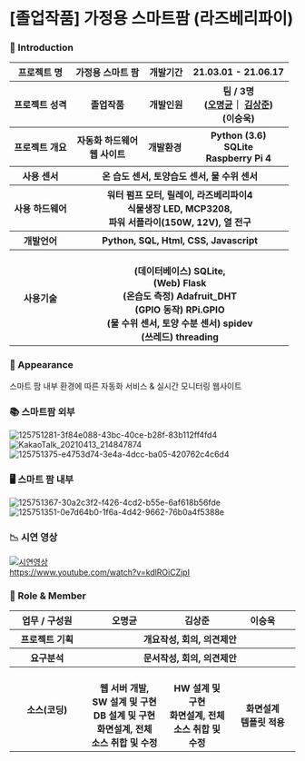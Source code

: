 # [졸업작품] 가정용 스마트팜 (라즈베리파이)



### 👋 Introduction

<table>
    <tr>
        <th>프로젝트 명 </th>
        <th>가정용 스마트 팜</th>
        <th>개발기간</th>
        <th>21.03.01 - 21.06.17</th>
    </tr>
    <tr>
        <th>프로젝트 성격</th>
        <th>졸업작품</th>
        <th>개발인원</th>
        <th>팀 / 3명<br>
          (<a href="https://github.com/ropering">오명균</a>｜
          <a href="https://github.com/SangjunDev">김상준</a>) <br>
          (<a>이승욱</a>)
      </th>
    </tr>
      <tr>
        <th>프로젝트 개요</th>
        <th>자동화 하드웨어 <br> 웹 사이트 </th>
        <th>개발환경&nbsp;</th>
        <th>Python (3.6)  <br> SQLite <br> Raspberry Pi 4 </th>
    </tr>
    <tr>
        <th>사용 센서</th>
        <th colspan="3">온 습도 센서, 토양습도 센서, 물 수위 센서 </th>
    </tr>
    <tr>
        <th>사용 하드웨어</th>
        <th colspan="3">워터 펌프 모터, 릴레이, 라즈베리파이4 <br> 
            식물생장 LED, MCP3208,<br>   
            파워 서플라이(150W, 12V), 열 전구
        </th>
    </tr>    
    <tr>
        <th>개발언어</th>
        <th colspan="3">Python, SQL, Html, CSS, Javascript</th>
    </tr>
    <tr>
        <th>사용기술</th>
        <th colspan="3">
            <br> (데이터베이스) SQLite,  
            <br> (Web) Flask
            <br> (온습도 측정) Adafruit_DHT
            <br> (GPIO 동작) RPi.GPIO
            <br> (물 수위 센서, 토양 수분 센서) spidev
            <br> (쓰레드) threading
        </th>
    </tr>
</table>

### 📼 Appearance
스마트 팜 내부 환경에 따른 자동화 서비스 & 실시간 모니터링 웹사이트


### 📚 스마트팜 외부
![125751281-3f84e088-43bc-40ce-b28f-83b112ff4fd4](https://user-images.githubusercontent.com/50795314/127452711-22e0d0b9-6c63-41cb-abf6-ce24604982ce.jpg)
![KakaoTalk_20210413_214847874](https://user-images.githubusercontent.com/50795314/127452720-0405f1f9-b5c0-438a-a73f-4084afdac57f.jpg)
![125751375-e4753d74-3e4a-4dcc-ba05-420762c4c6d4](https://user-images.githubusercontent.com/50795314/127452729-1c14e394-d475-42da-b3be-a57a7ecfcf9d.jpg)


### 🖥️ 스마트 팜 내부
![125751367-30a2c3f2-f426-4cd2-b55e-6af618b56fde](https://user-images.githubusercontent.com/50795314/127452749-58e9f0cb-4a28-4a28-9b35-7deb6e5ee9a0.jpg)
![125751351-0e7d64b0-1f6a-4d42-9662-76b0a4f5388e](https://user-images.githubusercontent.com/50795314/127453388-08f431b9-4076-4630-9471-2501ac1fd5c9.jpg)


### 📉 시연 영상
[![시연영상](http://img.youtube.com/vi/kdlROiCZjpI/0.jpg)](https://youtu.be/kdlROiCZjpI?t=0s) 
<br> https://www.youtube.com/watch?v=kdlROiCZjpI

### 📑 Role & Member


<table>
    <tr>
        <th width="16%">업무 / 구성원</th>
        <th width="17%">오명균</th>
        <th width="14%">김상준</th>        
        <th width="14%">이승욱</th>        
    </tr>
    <tr>
        <th>프로젝트 기획</th>
        <th colspan="3"> <center>개요작성, 회의, 의견제안 </center> </th>
    </tr>
    <tr>
        <th>요구분석</th>
        <th colspan="3"> <center> 문서작성, 회의, 의견제안 </center> </th>
    </tr>
        <th>소스(코딩)</th>
        <th>
            <br>웹 서버 개발, 
            <br>SW 설계 및 구현
            <br>DB 설계 및 구현
            <br>화면설계, 전체
            <br>소스 취합 및 수정
        </th>
        <th>
            <br>HW 설계 및 구현
            <br>화면설계, 전체
            <br>소스 취합 및 수정
        </th>
        <th>
            <br>화면설계 <br>템플릿 적용
        </th>
    </tr>
</table>




